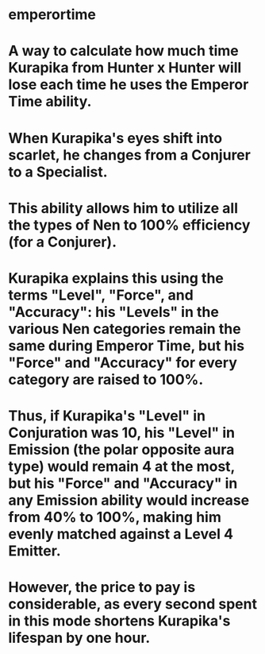 # emperortime

# A way to calculate how much time Kurapika from Hunter x Hunter will lose each time he uses the Emperor Time ability.

# When Kurapika's eyes shift into scarlet, he changes from a Conjurer to a Specialist. 
# This ability allows him to utilize all the types of Nen to 100% efficiency (for a Conjurer).
# Kurapika explains this using the terms "Level", "Force", and "Accuracy": his "Levels" in the various Nen categories remain the same during Emperor Time, but his "Force" and "Accuracy" for every category are raised to 100%. 
# Thus, if Kurapika's "Level" in Conjuration was 10, his "Level" in Emission (the polar opposite aura type) would remain 4 at the most, but his "Force" and "Accuracy" in any Emission ability would increase from 40% to 100%, making him evenly matched against a Level 4 Emitter.
# However, the price to pay is considerable, as every second spent in this mode shortens Kurapika's lifespan by one hour.
